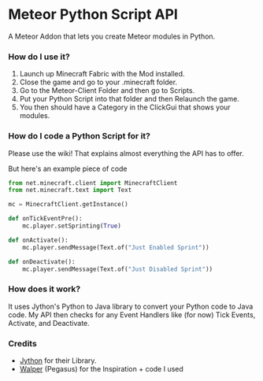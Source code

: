 # Meteor Python Script API

A Meteor Addon that lets you create Meteor modules in Python.

### How do I use it?
1. Launch up Minecraft Fabric with the Mod installed.
2. Close the game and go to your .minecraft folder.
3. Go to the Meteor-Client Folder and then go to Scripts.
4. Put your Python Script into that folder and then Relaunch the game.
5. You then should have a Category in the ClickGui that shows your modules.

### How do I code a Python Script for it?

Please use the wiki! That explains almost everything the API has to offer.

But here's an example piece of code

```python
from net.minecraft.client import MinecraftClient
from net.minecraft.text import Text

mc = MinecraftClient.getInstance()

def onTickEventPre():
    mc.player.setSprinting(True)

def onActivate():
    mc.player.sendMessage(Text.of("Just Enabled Sprint"))

def onDeactivate():
    mc.player.sendMessage(Text.of("Just Disabled Sprint"))

```

### How does it work?
It uses Jython's Python to Java library to convert your Python code to Java code. My API then checks for any Event Handlers like (for now) Tick Events, Activate, and Deactivate.

### Credits
- [Jython](https://www.jython.org/) for their Library.
- [Walper](https://github.com/ridglef/walper-addon) (Pegasus) for the Inspiration + code I used


